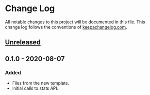 # Change Log
All notable changes to this project will be documented in this file. This change log follows the conventions of [keepachangelog.com](http://keepachangelog.com/).

## [Unreleased]

## 0.1.0 - 2020-08-07
### Added
- Files from the new template.
- Initial calls to stats API.

[Unreleased]: https://github.com/nicholasrussell/batboy/compare/0.1.0...HEAD
[0.1.0]: https://github.com/nicholasrussell/batboy/releases/tag/0.1.0

